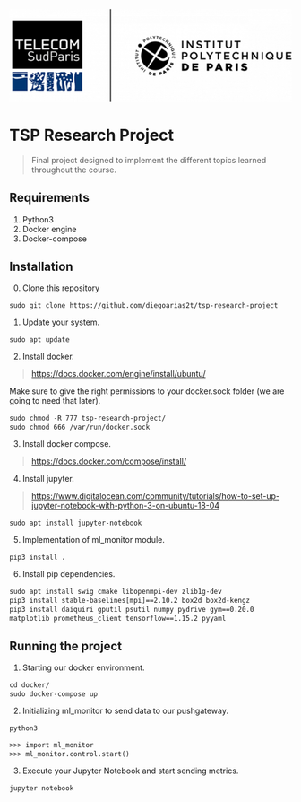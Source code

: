 <p align="center">
<img src=assets/tsp-ipparis.png>
</p>

# TSP Research Project
> Final project designed to implement the different topics learned throughout the course.

## Requirements
1. Python3
2. Docker engine
3. Docker-compose

## Installation

0. Clone this repository
```
sudo git clone https://github.com/diegoarias2t/tsp-research-project
```

1. Update your system.
```
sudo apt update
```

2. Install docker.
> https://docs.docker.com/engine/install/ubuntu/

Make sure to give the right permissions to your docker.sock folder (we are going to need that later).

```
sudo chmod -R 777 tsp-research-project/
sudo chmod 666 /var/run/docker.sock
```

3. Install docker compose.
> https://docs.docker.com/compose/install/

4. Install jupyter.
> https://www.digitalocean.com/community/tutorials/how-to-set-up-jupyter-notebook-with-python-3-on-ubuntu-18-04

```
sudo apt install jupyter-notebook
```

5. Implementation of ml_monitor module.

```
pip3 install .
```

6. Install pip dependencies.

```
sudo apt install swig cmake libopenmpi-dev zlib1g-dev
pip3 install stable-baselines[mpi]==2.10.2 box2d box2d-kengz
pip3 install daiquiri gputil psutil numpy pydrive gym==0.20.0 matplotlib prometheus_client tensorflow==1.15.2 pyyaml
```

## Running the project
1. Starting our docker environment.
```
cd docker/
sudo docker-compose up
```
2. Initializing ml_monitor to send data to our pushgateway.
```
python3
```
```
>>> import ml_monitor
>>> ml_monitor.control.start()
```
3. Execute your Jupyter Notebook and start sending metrics.
```
jupyter notebook
```

